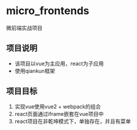 # micro_frontends
微前端实战项目

## 项目说明
- 该项目以vue为主应用，react为子应用
- 使用qiankun框架

## 项目目标
1. 实现vue使用vue2 + webpack的组合
2. react页面通过iframe嵌套在vue项目中
3. react项目在非乾坤模式下，单独存在，并且有菜单
